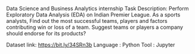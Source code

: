 Data Science and Business Analytics internship
Task Description:
Perform Exploratory Data Analysis (EDA) on Indian Premier League. As a sports analysts, Find out the most successful teams, players and factors contributing win or loss of a team. Suggest teams or players a company should endorse for its products?

Dataset link: https://bit.ly/34SRn3b
Language : Python
Tool : Jupyter
